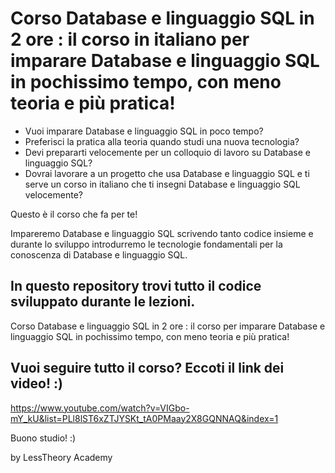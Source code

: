 # Corso Database e linguaggio SQL in 2 ore : il corso in italiano per imparare Database e linguaggio SQL in pochissimo tempo, con meno teoria e più pratica! 

- Vuoi imparare Database e linguaggio SQL in poco tempo? 
- Preferisci la pratica alla teoria quando studi una nuova tecnologia?
- Devi prepararti velocemente per un colloquio di lavoro su Database e linguaggio SQL? 
- Dovrai lavorare a un progetto che usa Database e linguaggio SQL e ti serve un corso in italiano che ti insegni Database e linguaggio SQL velocemente?

Questo è il corso che fa per te!

Impareremo Database e linguaggio SQL scrivendo tanto codice insieme e durante lo sviluppo introdurremo le tecnologie fondamentali per la conoscenza di Database e linguaggio SQL.

## In questo repository trovi tutto il codice sviluppato durante le lezioni.

Corso Database e linguaggio SQL in 2 ore : il corso per imparare Database e linguaggio SQL in pochissimo tempo, con meno teoria e più pratica! 

## Vuoi seguire tutto il corso? Eccoti il link dei video! :) 
https://www.youtube.com/watch?v=VIGbo-mY_kU&list=PLl8lST6xZTJYSKt_tA0PMaay2X8GQNNAQ&index=1

Buono studio! :)

by LessTheory Academy
